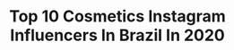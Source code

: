 ---
title: Top 10 Cosmetics Instagram Influencers In Brazil In 2020
description: >-
  Find top cosmetics Instagram influencers in Brazil in 2020. Most popular hashtags: #makeup #makeuptutorial #maquiagem #beauty.
platform: Instagram
profiles:
  - username: "noemi_salazar13"
    fullname: >-
      Noemi Salazar
    location: "Brazil"
    followers: 690599
    engagement: 366
    commentsToLikes: 0.105257
    avatar: "https://scontent-bos3-1.cdninstagram.com/v/t51.2885-19/s320x320/69651206_2393770010949187_940409615177220096_n.jpg?_nc_ht=scontent-bos3-1.cdninstagram.com&_nc_ohc=Dp-rzFf75LgAX83RGYd&oh=0070392130fec5c2377c50daed7dd51b&oe=5EBC1983"
    verified: true
    hashtags: "#sorteoiphone11, #madrid, #fashionblogger, #oto"
  - username: "beatriiz_alcantaraa"
    fullname: >-
      Beaтrιz Alcanтara ❥
    location: "Brazil"
    followers: 23376
    engagement: 176
    commentsToLikes: 0.046201
    avatar: "https://instagram.fmkz1-1.fna.fbcdn.net/v/t51.2885-19/s320x320/87488685_232062721160000_2659416429396230144_n.jpg?_nc_ht=instagram.fmkz1-1.fna.fbcdn.net&_nc_ohc=_Xz_E31P6-AAX9HgJRe&oh=53d2e9c2323c7254af89debc7bcecf19&oe=5EA27FE0"
    verified: false
    hashtags: "#maquiagemx, #maquiagembrasil, #maquiagemprofissional, #brauliobessa"
  - username: "sabrinalutz"
    fullname: >-
      Sabrina Lutz🐚🌊
    location: "Brazil"
    followers: 7062
    engagement: 556
    commentsToLikes: 0.022608
    avatar: "https://scontent-amt2-1.cdninstagram.com/v/t51.2885-19/s320x320/39192472_291439254778228_8545609803655806976_n.jpg?_nc_ht=scontent-amt2-1.cdninstagram.com&_nc_ohc=VY_3vOUddx0AX_Q59Ec&oh=1189187cb2388182d2634bf0abed205f&oe=5EB4F3EA"
    verified: false
    hashtags: "#brazil, #mornings, #blessed, #girls"
  - username: "cosmeasia"
    fullname: >-
      Pedro
    location: "Brazil"
    followers: 81871
    engagement: 85
    commentsToLikes: 0.031629
    avatar: "https://scontent-lhr8-1.cdninstagram.com/v/t51.2885-19/s150x150/81487984_485079835754225_5920589052913909760_n.jpg?_nc_ht=scontent-lhr8-1.cdninstagram.com&_nc_ohc=_DE7l-qVZCgAX9GGr4m&oh=c53edcd48fdb9de5343e8617cb6a6170&oe=5EB9E1AC"
    verified: false
    hashtags: "#educa, #demaquilante, #peleoleosa, #matem"
  - username: "jedelponte"
    fullname: >-
      Jéssica Del Ponte
    location: "Brazil"
    followers: 5602
    engagement: 1324
    commentsToLikes: 0.075358
    avatar: "https://instagram.fkul16-1.fna.fbcdn.net/v/t51.2885-19/s320x320/91095796_523174871907687_3636800782369554432_n.jpg?_nc_ht=instagram.fkul16-1.fna.fbcdn.net&_nc_ohc=AoeUNEnuJV8AX_iHZY2&oh=f2a85fbf645e1f259150cbd4f95ddde9&oe=5EB07662"
    verified: false
    hashtags: "#brabachallenge, #happybirtday, #imploreipravoltarchallenge, #glam"
  - username: "thaynanernandes"
    fullname: >-
      Thaynan Ernandes
    location: "Brazil"
    followers: 16885
    engagement: 466
    commentsToLikes: 0.110606
    avatar: "https://scontent-ams4-1.cdninstagram.com/v/t51.2885-19/s320x320/81567745_2658095824227151_3116030994092654592_n.jpg?_nc_ht=scontent-ams4-1.cdninstagram.com&_nc_ohc=VJYIOoYCRdAAX8WOBuJ&oh=37d6f0caccbd6fa0c32ebac93bc67228&oe=5EB95EDF"
    verified: false
    hashtags: "#carnaval2020, #undiscovered, #desafiomakeup, #makeup"
  - username: "anelisecalixto"
    fullname: >-
      Anelise
    location: "Brazil"
    followers: 28364
    engagement: 271
    commentsToLikes: 0.134370
    avatar: "https://scontent-lhr8-1.cdninstagram.com/v/t51.2885-19/s320x320/74698425_287673145497828_6187183879204372480_n.jpg?_nc_ht=scontent-lhr8-1.cdninstagram.com&_nc_ohc=W3H0Dev3JwoAX_arWlC&oh=a5a32cea5c63b28cdc48d020ef7716d9&oe=5EBB2561"
    verified: false
    hashtags: "#girl, #challenger, #piscina, #acampar"
  - username: "macristiine"
    fullname: >-
      Mayara Cristine 👩🏻‍🦰
    location: "Brazil"
    followers: 3106
    engagement: 1213
    commentsToLikes: 0.180296
    avatar: "https://scontent-atl3-1.cdninstagram.com/v/t51.2885-19/s320x320/92569667_2610515579228758_138566141869031424_n.jpg?_nc_ht=scontent-atl3-1.cdninstagram.com&_nc_ohc=brd_BZmMO8MAX_SZ6kc&oh=16034f5ea59c1364b8084e04a3171ec9&oe=5EBA0676"
    verified: false
    hashtags: "#photoshop, #deborahannwoll, #billcompton, #undiscovered"
  - username: "mascarenhasoficial"
    fullname: >-
      Matheus Mascarenhas
    location: "Brazil"
    followers: 14241
    engagement: 514
    commentsToLikes: 0.161209
    avatar: "https://scontent-lhr8-1.cdninstagram.com/v/t51.2885-19/s320x320/70489673_2855639297789771_8906773594986512384_n.jpg?_nc_ht=scontent-lhr8-1.cdninstagram.com&_nc_ohc=qKGPWPf-WsAAX-d-PbB&oh=a108a4dbef10f301e59754d52c02a813&oe=5EBB6620"
    verified: false
    hashtags: "#makeuplife, #goals, #tracta, #beautys"
  - username: "camaracristiano"
    fullname: >-
      C R I S T I A N O  C Â M A R A
    location: "Brazil"
    followers: 16103
    engagement: 274
    commentsToLikes: 0.222477
    avatar: "https://scontent-lhr8-1.cdninstagram.com/v/t51.2885-19/s320x320/92697889_1087264378322154_1924977949493166080_n.jpg?_nc_ht=scontent-lhr8-1.cdninstagram.com&_nc_ohc=zpypTLMZG1wAX_vkOFX&oh=88a492a3ef10da988743df7707152879&oe=5EBCC668"
    verified: false
    hashtags: "#maquiagembrasil, #rj, #brasil, #makeupforever"
---